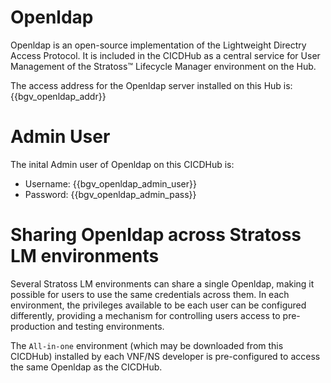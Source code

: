 # Openldap

Openldap is an open-source implementation of the Lightweight Directry Access Protocol. It is included in the CICDHub as a central service for User Management of the Stratoss&trade; Lifecycle Manager environment on the Hub. 

The access address for the Openldap server installed on this Hub is: {{bgv_openldap_addr}}

# Admin User

The inital Admin user of Openldap on this CICDHub is:

* Username: {{bgv_openldap_admin_user}}
* Password: {{bgv_openldap_admin_pass}}

# Sharing Openldap across Stratoss LM environments

Several Stratoss LM environments can share a single Openldap, making it possible for users to use the same credentials across them. In each environment, the privileges available to be each user can be configured differently, providing a mechanism for controlling users access to pre-production and testing environments. 

The `All-in-one` environment (which may be downloaded from this CICDHub) installed by each VNF/NS developer is pre-configured to access the same Openldap as the CICDHub.
 